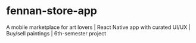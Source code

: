 # fennan-store-app
 A mobile marketplace for art lovers | React Native app with curated UI/UX | Buy/sell paintings | 6th-semester project
